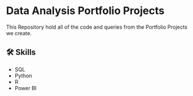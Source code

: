 # Data Analysis Portfolio Projects

This Repository hold all of the code and queries from the Portfolio Projects we create.

## 🛠 Skills
- SQL
- Python
- R
- Power BI
